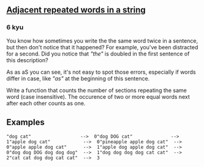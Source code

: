 <h2><a href=https://www.codewars.com/kata/5245a9138ca049e9a10007b8/train/javascript target="_blank">Adjacent repeated words in a string</a></h2><h3>6 kyu</h3><p>You know how sometimes you write the the same word twice in a sentence, but then don't notice that it happened? For example, you've been distracted for a second. Did you notice that <em>"the"</em> is doubled in the first sentence of this description?</p><p>As as aS you can see, it's not easy to spot those errors, especially if words differ in case, like <em>"as"</em> at the beginning of this sentence.</p><p>Write a function that counts the number of sections repeating the same word (case insensitive). The occurence of two or more equal words next after each other counts as one.</p><h2 id="examples">Examples</h2><pre><code>"dog cat"                  --&gt;  0"dog DOG cat"              --&gt;  1"apple dog cat"            --&gt;  0"pineapple apple dog cat"  --&gt;  0"apple apple dog cat"      --&gt;  1"apple dog apple dog cat"  --&gt;  0"dog dog DOG dog dog dog"  --&gt;  1"dog dog dog dog cat cat"  --&gt;  2"cat cat dog dog cat cat"  --&gt;  3</code></pre>